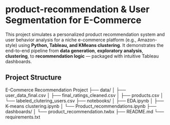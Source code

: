 # product-recommendation & User Segmentation for E-Commerce

This project simulates a personalized product recommendation system and user behavior analysis for a niche e-commerce platform (e.g., Amazon-style) using **Python, Tableau, and KMeans clustering**. It demonstrates the end-to-end pipeline from **data generation**, **exploratory analysis**, **clustering**, to **recommendation logic** — packaged with intuitive Tableau dashboards.

## Project Structure
 E-Commerce Recommendation Project
  ├── data/
  │ ├── user_data_final.csv
  │ ├── final_ratings_cleaned.csv
  │ ├── products.csv
  │ └── labeled_clutering_users.csv
  ├── notebooks/
  │ ├── EDA.ipynb
  │ ├── K-means clustering.ipynb
  │ └── Product_recommendations.ipynb
  ├── dashboards/
  │ └── product_recommendation.twbx
  ├── README.md
  └── requirements.txt
